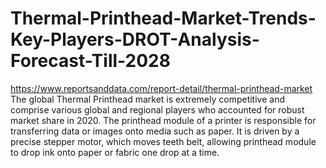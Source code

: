 # Thermal-Printhead-Market-Trends-Key-Players-DROT-Analysis-Forecast-Till-2028
https://www.reportsanddata.com/report-detail/thermal-printhead-market
The global Thermal Printhead market is extremely competitive and comprise various global and regional players who accounted for robust market share in 2020. The printhead module of a printer is responsible for transferring data or images onto media such as paper. It is driven by a precise stepper motor, which moves teeth belt, allowing printhead module to drop ink onto paper or fabric one drop at a time.
